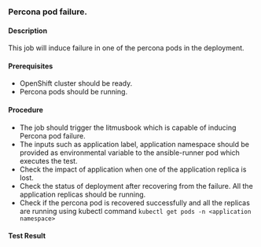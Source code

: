 ### Percona pod failure.

#### Description

This job will induce failure in one of the percona pods in the deployment. 

#### Prerequisites

- OpenShift cluster should be ready.
- Percona pods should be running. 

#### Procedure

- The job should trigger the litmusbook which is capable of inducing Percona pod failure.
- The inputs such as application label, application namespace should be provided as environmental variable to the ansible-runner pod which executes the test.
- Check the impact of application when one of the application replica is lost.
- Check the status of deployment after recovering from the failure. All the application replicas should be running.
- Check if the percona pod is recovered successfully and all the replicas are running using kubectl command `kubectl get pods -n <application namespace>`

#### Test Result

